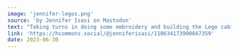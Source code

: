 ```yaml
---
image: 'jennifer-legos.png'
source: 'by Jennifer Isasi on Mastodon'
text: "Taking turns in doing some embroidery and building the Lego cabin while attending all the panels I can on #ACH2023 today ☺️ Not a conference patch though @quinnanya"
link: 'https://hcommons.social/@jenniferisasi/110634173900667359'
date: 2023-06-30
---
```

